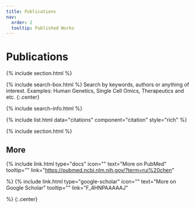```yaml
---
title: Publications
nav:
  order: 2
  tooltip: Published Works
---
```


# <i class="fas fa-microscope"></i>Publications

{% include section.html %}

{% include search-box.html %}
 Search by keywords, authors or anything of interest.
 Examples: Human Genetics, Single Cell Omics, Therapeutics and etc.
 {:.center}

{% include search-info.html %}

{% include list.html data="citations" component="citation" style="rich" %}

{% include section.html %}
## More
{%
  include link.html
  type="docs"
  icon=""
  text="More on PubMed"
  tooltip=""
  link="https://pubmed.ncbi.nlm.nih.gov/?term=rui%20chen"
  
%}
{%
  include link.html
  type="google-scholar"
  icon=""
  text="More on Google Scholar"
  tooltip=""
  link="F_4HNPAAAAAJ"
  
%}
{:.center}
